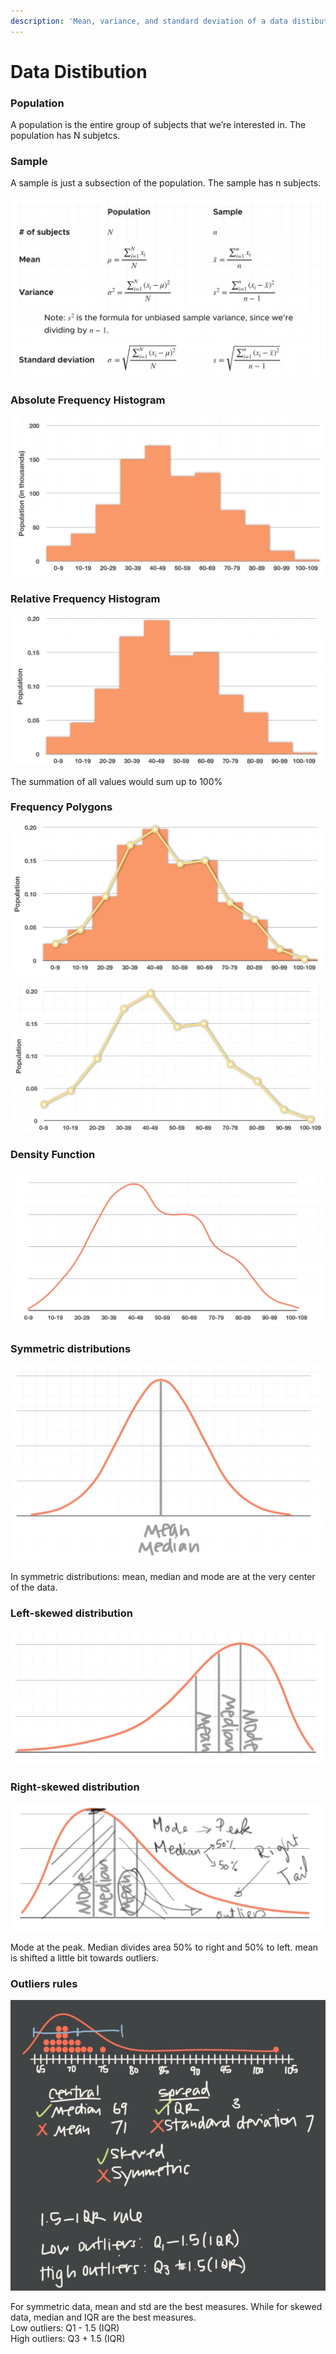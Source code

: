 ```yaml
---
description: 'Mean, variance, and standard deviation of a data distibution'
---
```


# Data Distibution

### Population

A population is the entire group of subjects that we’re interested in. The population has N subjetcs.

### Sample

A sample is just a subsection of the population. The sample has n subjects.

![Mean, Variance, and Standard Deviation Formulas](../.gitbook/assets/1%20%2827%29.jpg)

### Absolute Frequency Histogram

![Distibution is depicted using finite number of bins](../.gitbook/assets/1%20%2826%29.jpg)

### Relative Frequency Histogram

![The relative \(to the grand total\) distribution is depcted with finite number of bins](../.gitbook/assets/2%20%284%29.jpg)

The summation of all values would sum up to 100%

### Frequency Polygons

![](../.gitbook/assets/3%20%281%29.jpg)

![Frequency polygon with finite number of bins](../.gitbook/assets/4.jpg)

### Density Function

![Density curve with infinite number of bins. Total area under the curve is 1.](../.gitbook/assets/5.jpg)

### Symmetric distributions

![](../.gitbook/assets/1%20%2823%29.jpg)

In symmetric distributions: mean, median and mode are at the very center of the data.

### Left-skewed distribution 

![](../.gitbook/assets/1%20%2824%29.jpg)

### Right-skewed distribution

![](../.gitbook/assets/2%20%283%29.jpg)

Mode at the peak. Median divides area 50% to right and 50% to left. mean is shifted a little bit towards outliers.



### Outliers rules

![](../.gitbook/assets/1%20%2825%29.jpg)

For symmetric data, mean and std are the best measures. While for skewed data, median and IQR are the best measures.  
Low outliers: Q1 - 1.5 \(IQR\)  
High outliers: Q3 + 1.5 \(IQR\)



